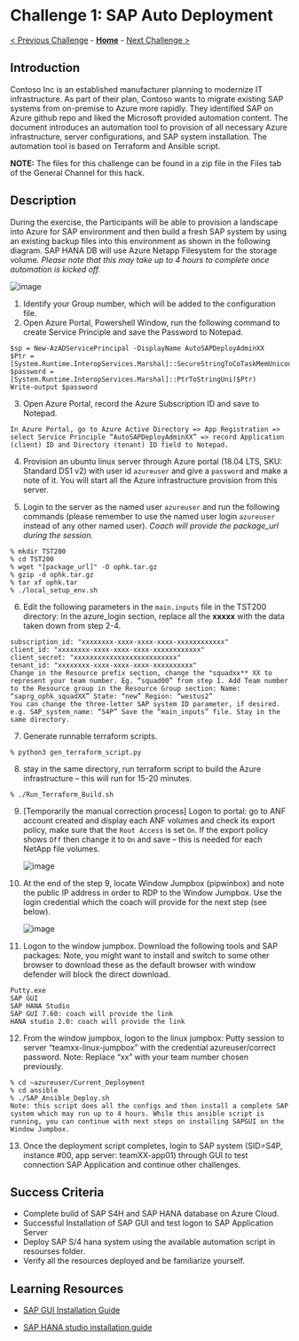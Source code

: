 # Challenge 1: SAP Auto Deployment

[< Previous Challenge](./00-prereqs.md) - **[Home](../README.md)** - [Next Challenge >](./02-Azure-Monitor.md)

## Introduction

Contoso Inc is an established manufacturer planning to modernize IT infrastructure. As part of their plan, Contoso wants to migrate existing SAP systems from on-premise to Azure more rapidly. They identified SAP on Azure github repo and liked the Microsoft provided automation content. The document introduces an automation tool to provision of all necessary Azure infrastructure, server configurations, and SAP system installation. The automation tool is based on Terraform and Ansible script.

**NOTE:**
The files for this challenge can be found in a zip file in the Files tab of the General Channel for this hack.

## Description

During the exercise, the Participants will be able to provision a landscape into Azure for SAP environment and then build a fresh SAP system by using an existing backup files into this environment as shown in the following diagram. SAP HANA DB will use Azure Netapp Filesystem for the storage volume. 
_Please note that this may take up to 4 hours to complete once automation is kicked off._

![image](https://user-images.githubusercontent.com/73615525/115279764-f99d4080-a0fb-11eb-9e56-d43ee96fe173.png)

1. Identify your Group number, which will be added to the configuration file.
2. Open Azure Portal, Powershell Window, run the following command to create Service Principle and save the Password to Notepad.
```
$sp = New-AzADServicePrincipal -DisplayName AutoSAPDeployAdminXX
$Ptr = [System.Runtime.InteropServices.Marshal]::SecureStringToCoTaskMemUnicode($sp.Secret)
$password = [System.Runtime.InteropServices.Marshal]::PtrToStringUni($Ptr)
Write-output $password
```
3. Open Azure Portal, record the Azure Subscription ID and save to Notepad.

`In Azure Portal, go to Azure Active Directory => App Registration => select Service Principle “AutoSAPDeployAdminXX” => record Application (client) ID and Directory (tenant) ID field to Notepad.`

4. Provision an ubuntu linux server through Azure portal (18.04 LTS, SKU: Standard DS1 v2) with user id `azureuser` and give a `password` and make a note of it. You will start all the Azure infrastructure provision from this server.

5. Login to the server as the named user `azureuser` and run the following commands (please remember to use the named user login `azureuser` instead of any other named user). _Coach will provide the package_url during the session._

```
% mkdir TST200
% cd TST200
% wget "[package_url]" -O ophk.tar.gz
% gzip -d ophk.tar.gz
% tar xf ophk.tar
% ./local_setup_env.sh
```
6. Edit the following parameters in the `main.inputs` file in the TST200 directory: In the azure_login section, replace all the **xxxxx** with the data taken down from step 2-4.
```
subscription_id: "xxxxxxxx-xxxx-xxxx-xxxx-xxxxxxxxxxxx"
client_id: "xxxxxxxx-xxxx-xxxx-xxxx-xxxxxxxxxxxx"
client_secret: "xxxxxxxxxxxxxxxxxxxxxxxxxx"
tenant_id: "xxxxxxxx-xxxx-xxxx-xxxx-xxxxxxxxxx"
Change in the Resource prefix section, change the "squadxx** XX to represent your team number. Eg. “squad00” from step 1. Add Team number to the Resource group in the Resource Group section: Name: “saprg_ophk_squadXX” State: “new” Region: “westus2”
You can change the three-letter SAP system ID parameter, if desired. e.g. SAP_system_name: “S4P” Save the “main_inputs” file. Stay in the same directory.
```
7. Generate runnable terraform scripts.
```
% python3 gen_terraform_script.py
```
8. stay in the same directory, run terraform script to build the Azure infrastructure – this will run for 15-20 minutes.
```
% ./Run_Terraform_Build.sh
```
9. [Temporarily the manual correction process] Logon to portal: go to ANF account created and display each ANF volumes and check its export policy, make sure that the `Root Access` is set `On`. If the export policy shows `Off` then change it to `On` and save – this is needed for each NetApp file volumes.

    ![image](https://user-images.githubusercontent.com/56409709/117387387-d376ef00-aeb6-11eb-8563-bbd7adf9134f.png)

10. At the end of the step 9, locate Window Jumpbox (pipwinbox) and note the public IP address in order to RDP to the Window Jumpbox. Use the login credential which the coach will provide for the next step (see below).

       ![image](https://user-images.githubusercontent.com/56409709/117386242-901b8100-aeb4-11eb-8d7e-e2a0f2bfc4b9.png)

11. Logon to the window jumpbox. Download the following tools and SAP packages: Note, you might want to install and switch to some other browser to download these as the default browser with window defender will block the direct download.

```
Putty.exe
SAP GUI
SAP HANA Studio
SAP GUI 7.60: coach will provide the link
HANA studio 2.0: coach will provide the link
```
12. From the window jumpbox, logon to the linux jumpbox: Putty session to server “teamxx-linux-jumpbox” with the credential azureuser/correct password. Note: Replace “xx” with your team number chosen previously.
```
% cd ~azureuser/Current_Deployment
% cd ansible
% ./SAP_Ansible_Deploy.sh
Note: this script does all the configs and then install a complete SAP system which may run up to 4 hours. While this ansible script is running, you can continue with next steps on installing SAPGUI on the Window Jumpbox.
```
13. Once the deployment script completes, login to SAP system (SID=S4P, instance #00, app server: teamXX-app01) through GUI to test connection SAP Application and continue other challenges.

## Success Criteria

- Complete build of SAP S4H and SAP HANA database on Azure Cloud.
- Successful Installation of SAP GUI and test logon to SAP Application Server
- Deploy SAP S/4 hana system using the available automation script in resourses folder.
- Verify all the resources deployed and be familiarize yourself.

## Learning Resources

- [SAP GUI Installation Guide](https://help.sap.com/viewer/1ebe3120fd734f67afc57b979c3e2d46/760.05/en-US)

- [SAP HANA studio installation guide](https://help.sap.com/viewer/a2a49126a5c546a9864aae22c05c3d0e/2.0.01/en-US)
